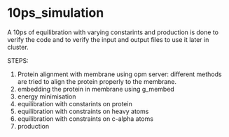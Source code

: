 # 10ps_simulation
A 10ps of equilibration with varying constarints and production is done to verify the code and to verify the input and output files to use it later in cluster.

STEPS: 
1) Protein alignment with membrane using opm server: different methods are tried to align the protein properly to the membrane.
2) embedding the protein in membrane using g_membed
3) energy minimisation
4) equilibration with constarints on protein
5) equilibration with constraints on heavy atoms
6) equilibration with constraints on c-alpha atoms
7) production

